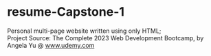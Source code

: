 # resume-Capstone-1
Personal multi-page website written using only HTML;<br />
Project Source: The Complete 2023 Web Development Bootcamp, by Angela Yu @ www.udemy.com
